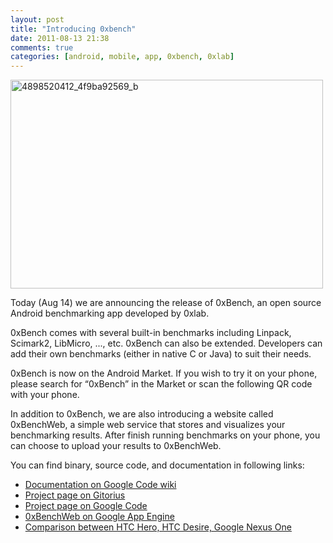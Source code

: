 ```yaml
---
layout: post
title: "Introducing 0xbench"
date: 2011-08-13 21:38
comments: true
categories: [android, mobile, app, 0xbench, 0xlab]
---
```


<a href="http://www.flickr.com/photos/bizkit/4898571830/"
title="4898520412_4f9ba92569_b by bizkit@tw, on Flickr"><img
src="http://farm5.staticflickr.com/4115/4898571830_372a9599a5.jpg" width="500"
height="334" alt="4898520412_4f9ba92569_b"></a>

Today (Aug 14) we are announcing the release of 0xBench, an open source Android
benchmarking app developed by 0xlab.

0xBench comes with several built-in benchmarks including Linpack, Scimark2,
LibMicro, ..., etc. 0xBench can also be extended. Developers can add their own
benchmarks (either in native C or Java) to suit their needs.

<!-- more -->

0xBench is now on the Android Market. If you wish to try it on your phone,
please search for “0xBench” in the Market or scan the following QR code with
your phone.

In addition to 0xBench, we are also introducing a website called 0xBenchWeb, a
simple web service that stores and visualizes your benchmarking results. After
finish running benchmarks on your phone, you can choose to upload your results
to 0xBenchWeb.

You can find binary, source code, and documentation in following links: 

- [Documentation on Google Code wiki](http://code.google.com/p/0xbench/w/list)
- [Project page on Gitorius](http://gitorious.org/0xbench/0xbench)
- [Project page on Google Code](http://code.google.com/p/0xbench/)
- [0xBenchWeb on Google App Engine](http://0xbenchmark.appspot.com/)
- [Comparison between HTC Hero, HTC Desire, Google Nexus One](http://0xbenchmark.appspot.com/run/bizkit.tw@gmail.com/Demo)

